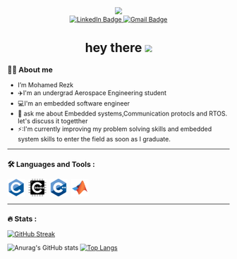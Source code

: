 
<div id="header" align="center">
  <img src="https://media.giphy.com/media/PiuL0MyzhlQv9fkNrY/giphy.gif" width="250"/>
</div>
<div id="header" align="center">
  <a href="https://www.linkedin.com/in/mohamed-rezk-bayoumi-a486a41b9/">
    <img src="https://img.shields.io/badge/LinkedIn-blue?style=for-the-badge&logo=linkedin&logoColor=white" alt="LinkedIn Badge"/>
  </a>
  <a href="mrezk880@gmail.com">
    <img src="https://img.shields.io/badge/Gmail-white?logo=Gmail&logocolor=orange&style=for-the-badge" alt="Gmail Badge"/>
  </a>
</div>
<h1 align="center">
  hey there
  <img src="https://media.giphy.com/media/hvRJCLFzcasrR4ia7z/giphy.gif" width="30px"/>
</h1>

### 👨‍💻  About me
-  I’m Mohamed Rezk
- ✈️I'm an undergrad Aerospace Engineering student
- 💻I'm an embedded software engineer
- 🔭 ask me about Embedded systems,Communication protocls and RTOS. let's discuss it togetther
- ⚡:I'm currently improving my problem solving skills and embedded system skills to enter the field as soon as I graduate.


---
### 🛠️ Languages and Tools :
<div>
  <img src="https://github.com/devicons/devicon/blob/master/icons/c/c-original.svg" title="C" alt="C" width="40" height="40"/>&nbsp;
  <img src="https://github.com/devicons/devicon/blob/master/icons/embeddedc/embeddedc-original-wordmark.svg" title="ُEmbedded C" alt="Embedded C" width="40" height="40"/>&nbsp;
  <img src="https://github.com/devicons/devicon/blob/master/icons/cplusplus/cplusplus-original.svg" title="C++" alt="C++" width="40" height="40"/>&nbsp;
  <img src="https://github.com/devicons/devicon/blob/master/icons/matlab/matlab-original.svg" title="MATLAB" alt="MATLAB" width="40" height="40"/>&nbsp;
</div>

---
### 🔥 Stats :
[![GitHub Streak](http://github-readme-streak-stats.herokuapp.com?user=Mrezk2702&theme=dark&mode=weekly)](https://git.io/streak-stats)

![Anurag's GitHub stats](https://github-readme-stats.vercel.app/api?username=Mrezk2702&show_icons=true&theme=dark)
[![Top Langs](https://github-readme-stats.vercel.app/api/top-langs/?username=Mrezk2702&langs_count=8)](https://github.com/anuraghazra/github-readme-stats)







<!---
Mrezk2702/Mrezk2702 is a ✨ special ✨ repository because its `README.md` (this file) appears on your GitHub profile.
You can click the Preview link to take a look at your changes.
--->
